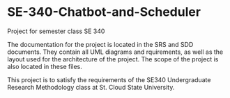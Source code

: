 # SE-340-Chatbot-and-Scheduler
Project for semester class SE 340

The documentation for the project is located in the SRS and SDD documents. They contain all UML diagrams and rquirements, as well as 
the layout used for the architecture of the project. The scope of the project is also located in these files.

This project is to satisfy the requirements of the SE340 Undergraduate Research Methodology class at St. Cloud State University.

